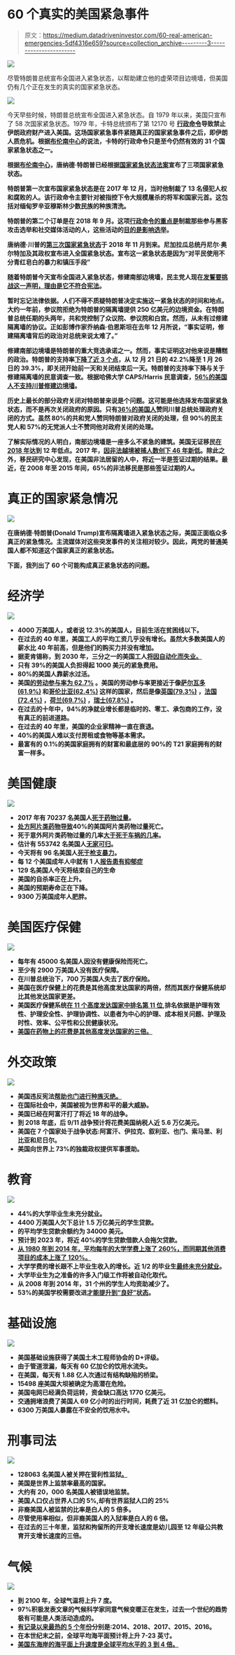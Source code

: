 # 60 个真实的美国紧急事件

> 原文：<https://medium.datadriveninvestor.com/60-real-american-emergencies-5df4316e659?source=collection_archive---------3----------------------->

[![](img/ff548bf64d7807fcfadcf8fe6f2a539f.png)](http://www.track.datadriveninvestor.com/1B9E)

尽管特朗普总统宣布全国进入紧急状态，以帮助建立他的虚荣项目边境墙，但美国仍有几个正在发生的真实的国家紧急状态。

![](img/0396a10c4fb2d62676afc0c21c2ff5e5.png)

今天早些时候，特朗普总统宣布全国进入紧急状态。自 1979 年以来，美国只宣布了 58 次国家紧急状态。1979 年，卡特总统颁布了第 12170 号 [**行政命令**](https://www.archives.gov/federal-register/codification/executive-order/12170.html)****导致禁止伊朗政府财产进入美国。这场国家紧急事件紧随真正的国家紧急事件之后，即伊朗人质危机。根据[布伦南中心](https://www.brennancenter.org/sites/default/files/analysis/NEA%20Declarations.pdf)的说法，卡特的行政命令只是至今仍然有效的 31 个国家紧急状态之一。****

****根据[布伦南中心](https://www.brennancenter.org/sites/default/files/analysis/NEA%20Declarations.pdf)，唐纳德·特朗普已经根据[国家紧急状态法案](http://uscode.house.gov/view.xhtml?path=/prelim@title50/chapter34&edition=prelim)宣布了三项国家紧急状态。****

****特朗普第一次宣布国家紧急状态是在 2017 年 12 月，当时他制裁了 13 名侵犯人权和腐败的人。该行政命令主要针对被指控下令大规模屠杀的将军和国家元首。这包括对缅甸罗辛亚穆斯林少数民族的种族清洗。****

****特朗普的第二个订单是在 2018 年 9 月。这项[行政命令的重点是](https://www.federalregister.gov/documents/2018/09/14/2018-20203/imposing-certain-sanctions-in-the-event-of-foreign-interference-in-a-united-states-election)制裁那些参与黑客攻击选举和社交媒体活动的人，这些活动的[目的是影响选举](https://www.politico.com/story/2018/09/12/trump-sanctions-election-interference-782457)。****

****唐纳德·川普的[第三次国家紧急状态](https://www.federalregister.gov/documents/2018/11/29/2018-26156/blocking-property-of-certain-persons-contributing-to-the-situation-in-nicaragua)于 2018 年 11 月到来。尼加拉瓜总统丹尼尔·奥尔特加及其政权宣布进入全国紧急状态。宣布这一紧急状态是因为“对平民使用不分青红皂白的暴力和镇压手段”****

****随着特朗普今天宣布全国进入紧急状态，修建南部边境墙，民主党人现在[发誓要挑战这一声明，理由是它不符合宪法](https://www.reuters.com/article/us-usa-shutdown-emergency/trump-declares-u-s-mexico-border-emergency-democrats-object-idUSKCN1Q420N)。****

****暂时忘记法律依据。人们不得不质疑特朗普决定实施这一紧急状态的时间和地点。大约一年前，参议院拒绝为特朗普的隔离墙提供 250 亿美元的边境资金。在特朗普总统任期的头两年，共和党控制了众议院、参议院和白宫。然而，从未有过修建隔离墙的协议。正如彭博作家乔纳森·伯恩斯坦在去年 12 月所说，“事实证明，修建隔离墙背后的政治对总统来说太难了。”****

****修建南部边境墙是特朗普的重大竞选承诺之一。然而，事实证明这对他来说是糟糕的政治。特朗普的支持率[下降了近 3 个点](https://projects.fivethirtyeight.com/trump-approval-ratings/)，从 12 月 21 日的 42.2%降至 1 月 26 日的 39.3%，即关闭开始前一天和关闭结束后一天。特朗普的支持率下降与关于修建隔离墙的民意调查一致。根据哈佛大学 CAPS/Harris 民意调查，[56%的美国人不支持川普修建边境墙](https://thehill.com/homenews/administration/423099-poll-majorities-oppose-trumps-wall-funding-demand-call-for-compromise)。****

****历史上最长的部分政府关闭对特朗普来说是个问题。这可能是他选择发布国家紧急状态，而不是再次关闭政府的原因。只有[36%的美国人](https://www.huffingtonpost.com/entry/government-shutdown-poll-trump-congress_us_5c23cb85e4b05c88b6fd267e)赞同川普总统处理政府关闭的方式。虽然 80%的共和党人赞同特朗普对政府关闭的处理，但 90%的民主党人和 57%的无党派人士不赞同他对政府关闭的处理。****

****了解实际情况的人明白，南部边境墙是一座多么不紧急的建筑。美国无证移民[在 2018 年](http://www.pewhispanic.org/2018/11/27/u-s-unauthorized-immigrant-total-dips-to-lowest-level-in-a-decade/)达到 12 年低点。2017 年，[因非法越境被捕人数创下 46 年新低](https://www.npr.org/2017/12/05/568546381/arrests-for-illegal-border-crossings-hit-46-year-low)。除此之外，移民研究中心发现，在美国非法居留的人中，将近一半是签证过期的结果。最近，在 2008 年至 2015 年间，65%的非法移民是那些签证过期的人。****

# ****真正的国家紧急情况****

****![](img/d3ba2e336fb6983323c208212f188dbc.png)****

****在唐纳德·特朗普(Donald Trump)宣布隔离墙进入紧急状态之际，美国正面临众多真正的紧急情况。主流媒体对这些突发事件的关注相对较少。因此，两党的普通美国人都不知道这个国家真正的紧急状态。****

****下面，我列出了 60 个可能构成真正紧急状态的问题。****

# ****经济学****

****![](img/9c4cb9776d05efcc7d251be940a6c7e6.png)****

*   ****4000 万美国人，或者说 12.3%的美国人，目前生活在贫困线以下。****
*   ****在过去的 40 年里，美国工人的平均工资几乎没有增长。虽然大多数美国人的薪水比 40 年前高，但是他们的购买力并没有增加。****
*   ****据麦肯锡称，到 2030 年，三分之一的美国工人[将因自动化而失业。](https://www.mckinsey.com/featured-insights/future-of-work/jobs-lost-jobs-gained-what-the-future-of-work-will-mean-for-jobs-skills-and-wages)****
*   ****只有 39%的美国人负担得起 1000 美元的紧急费用。****
*   ****80%的美国人靠薪水过活。****
*   ****美国[的劳动参与率为 62.7%](https://tradingeconomics.com/united-states/labor-force-participation-rate) 。美国的劳动参与率更接近于像[萨尔瓦多(61.9%)](https://tradingeconomics.com/el-salvador/labor-force-participation-rate) 和[哥伦比亚(62.4%)](https://tradingeconomics.com/colombia/labor-force-participation-rate) 这样的国家，然后是像[英国(79.3%)](https://tradingeconomics.com/united-kingdom/labor-force-participation-rate) ，[法国(72.4%)](https://tradingeconomics.com/france/labor-force-participation-rate) ，[荷兰(69.7%)](https://tradingeconomics.com/netherlands/labor-force-participation-rate) ，[瑞士(67.8%)](https://tradingeconomics.com/switzerland/labor-force-participation-rate) 。****
*   ****在过去的十年中，94%的净就业增长都是临时的、零工、承包商的工作，没有真正的前进道路。****
*   ****在过去的 40 年里，美国的企业家精神一直在衰退。****
*   ****40%的美国人难以支付房租或食物等基本需求。****
*   ****最富有的 0.1%的美国家庭拥有的财富和最底层的 90%的 T21 家庭拥有的财富一样多。****

# ****美国健康****

****![](img/a22753672937a9d7559776ed8df37169.png)****

*   ****2017 年有 70237 名美国人[死于药物过量](https://www.cdc.gov/nchs/products/databriefs/db329.htm)。****
*   ****[处方阿片类药物导致](https://www.cdc.gov/drugoverdose/data/prescribing.html?CDC_AA_refVal=https%3A%2F%2Fwww.cdc.gov%2Fdrugoverdose%2Fdata%2Foverdose.html)40%的美国阿片类药物过量死亡。****
*   ****死于意外阿片类药物过量的几率[大于死于车祸的几率](https://www.cnn.com/2019/01/14/health/opioid-deaths-united-states-surpass-road-accidents/index.html)。****
*   ****估计有 553742 名美国人[无家可归](https://endhomelessness.org/homelessness-in-america/homelessness-statistics/state-of-homelessness-report/)。****
*   ****今天将有 96 名美国人[死于枪支暴力](https://everytownresearch.org/gun-violence-america/)。****
*   ****每 12 个美国成年人中就有 1 人[报告患有抑郁症](https://www.aafp.org/news/health-of-the-public/20180219nchsdepression.html)****
*   ****129 名美国人今天将结束自己的生命****
*   ****美国的自杀率正在上升。****
*   ****美国的预期寿命正在下降。****
*   ****9300 万美国成年人肥胖。****

# ****美国医疗保健****

****![](img/075e045bbd194fe365af18aaea1054cc.png)****

*   ****每年有 45000 名美国人因没有健康保险而死亡。****
*   ****至少有 2900 万美国人没有医疗保障。****
*   ****在川普总统治下，700 万美国人失去了医疗保险。****
*   ****美国在医疗保健上的花费是其他高度发达国家的两倍，然而其医疗保健系统却比其他发达国家更差。****
*   ****美国医疗保健系统[在 11 个高度发达国家中排名第 11 位](https://www.internationalinsurance.com/news/ranking-top-eleven-healthcare-systems-country.php),排名依据是护理有效性、护理安全性、护理协调性、以患者为中心的护理、成本相关问题、护理及时性、效率、公平性和公民健康状况。****
*   ****[美国在药物上的花费是其他高度发达国家的三倍。](https://www.scientificamerican.com/article/how-the-u-s-pays-3-times-more-for-drugs/)****

# ****外交政策****

****![](img/9be8b61b87715db2e02715bba94e0baf.png)****

*   ****美国违反宪法[帮助也门进行种族灭绝。](https://www.amnesty.org/en/latest/news/2015/09/yemen-the-forgotten-war/)****
*   ****在国际社会中，美国被视为世界和平的最大威胁。****
*   ****美国已经在阿富汗打了将近 18 年的战争。****
*   ****到 2018 年底，后 9/11 战争预计将花费美国纳税人近 5.6 万亿美元。****
*   ****美国在 7 个国家处于战争状态:阿富汗、伊拉克、叙利亚、也门、索马里、利比亚和尼日尔。****
*   ****美国向世界上 73%的独裁政权提供军事援助。****

# ****教育****

****![](img/386509eeebc2e189df38d27dc21bd616.png)****

*   ****44%的大学毕业生未充分就业。****
*   ****4400 万美国人欠下总计 1.5 万亿美元的学生贷款。****
*   ****的平均学生贷款余额约为 34000 美元。****
*   ****预计到 2023 年，将近 40%的学生贷款借款人会拖欠贷款。****
*   ****[从 1980 年到 2014 年，平均每年的大学学费上涨了 260%，而同期其他消费项目的成本上涨了 120%。](https://www.businessinsider.com/this-chart-shows-how-quickly-college-tuition-has-skyrocketed-since-1980-2015-7)****
*   ****大学学费的增长跟不上毕业生收入的增长。近 1/2 的毕业生[最终未充分就业](https://studentloanhero.com/featured/college-grads-underemployed/)。****
*   ****大学毕业生为之准备的许多入门级工作将被自动化取代。****
*   ****从 2008 年到 2014 年，31 个州的学生人均资助减少了。****
*   ****53%的美国学校需要改进[才能提升到“良好”状态](https://www.infrastructurereportcard.org/wp-content/uploads/2017/01/Schools-Final.pdf)。****

# ****基础设施****

****![](img/3d43e75623a5a9db7447e24ab1a62f47.png)****

*   ****美国基础设施获得了美国土木工程师协会的 D+评级。****
*   ****由于管道泄漏，每天有 60 亿加仑的饮用水流失。****
*   ****在美国，每天有 1.88 亿人次通过有结构缺陷的桥梁。****
*   ****15498 座美国大坝被确定为高潜在危险。****
*   ****美国电网已经满负荷运转，资金缺口高达 1770 亿美元。****
*   ****交通拥堵浪费了美国人 69 亿小时的出行时间，耗费了近 31 亿加仑的燃料。****
*   ****6300 万美国人暴露在不安全的饮用水中。****

# ****刑事司法****

****![](img/4a3ca0078e66c1812014e2368f7946a3.png)****

*   ****128063 名美国人被关押在营利性监狱[。](https://www.sentencingproject.org/publications/private-prisons-united-states/)****
*   ****美国是世界上监禁率最高的国家。****
*   ****大约有 20，000 名美国人被错误地监禁。****
*   ****美国人口仅占世界人口的 5%,却有世界监狱人口的 25%****
*   ****非裔美国人被监禁的比率是白人的 5 倍多。****
*   ****尽管使用率相似，但非裔美国人的入狱率是白人的 6 倍。****
*   ****在过去的三十年里，监狱和拘留所的开支增长速度是幼儿园至 12 年级公共教育开支增长速度的三倍。****

# ****气候****

****![](img/d2f3547fb646c8fb65ff5aa45b6f6e15.png)****

*   ****到 2100 年，全球气温将上升 7 度。****
*   ****97%积极发表文章的气候科学家同意气候变暖正在发生，过去一个世纪的趋势极有可能是人类活动造成的。****
*   ****[有记录以来最热的 5 个年份](https://www.climatecentral.org/gallery/graphics/the-10-hottest-global-years-on-record)分别是:2014、2018、2017、2015、2016。****
*   ****在本世纪末之前，全球平均海平面预计将上升 7-23 英寸。****
*   ****[美国东海岸的海平面上升速度是全球平均水平的 3 到 4 倍。](http://www.msnbc.com/msnbc/7-scary-facts-about-climate-change)****
